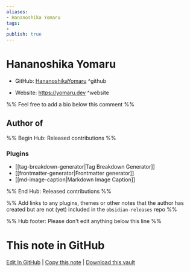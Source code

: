 ```yaml
---
aliases:
- Hananoshika Yomaru
tags:
- 
publish: true
---
```


# Hananoshika Yomaru

- GitHub: [HananoshikaYomaru](https://github.com/HananoshikaYomaru/) ^github
<!-- - Discord: `@` ^discord-->
- Website: <https://yomaru.dev> ^website
<!-- - [[Publish sites|Publish site]]: <https://> ^publish-->

%% Feel free to add a bio below this comment %%


## Author of

%% Begin Hub: Released contributions %%
### Plugins
- [[tag-breakdown-generator|Tag Breakdown Generator]]
- [[frontmatter-generator|Frontmatter generator]]
- [[md-image-caption|Markdown Image Caption]]

%% End Hub: Released contributions %%

%% Add links to any plugins, themes or other notes that the author has created but are not (yet) included in the `obsidian-releases` repo %%

<!--
### Unlisted plugins
-->

<!--
### Others
-->

<!--
## Sponsor this author
-->

<!-- - [[GitHub sponsors]]: [Sponsor @HananoshikaYomaru on GitHub Sponsors](https://github.com/sponsors/HananoshikaYomaru) ^github-sponsor-->
<!-- - [[Buy me a coffee]]: <https://> ^buy-me-a-coffee-->
<!-- - [[PayPal]]: <https://> ^paypal-->
<!-- - [[Patreon]]: <https://> ^patreon-->

<!--
## Follow this author
-->

<!-- - [[YouTube Channels|On YouTube]]: <https://> ^youtube-->
<!-- - Twitter: <https://> ^twitter-->
<!-- - ... -->

%% Hub footer: Please don't edit anything below this line %%

# This note in GitHub

<span class="git-footer">[Edit In GitHub](https://github.dev/obsidian-community/obsidian-hub/blob/main/01%20-%20Community/People/HananoshikaYomaru.md "git-hub-edit-note") | [Copy this note](https://raw.githubusercontent.com/obsidian-community/obsidian-hub/main/01%20-%20Community/People/HananoshikaYomaru.md "git-hub-copy-note") | [Download this vault](https://github.com/obsidian-community/obsidian-hub/archive/refs/heads/main.zip "git-hub-download-vault") </span>
